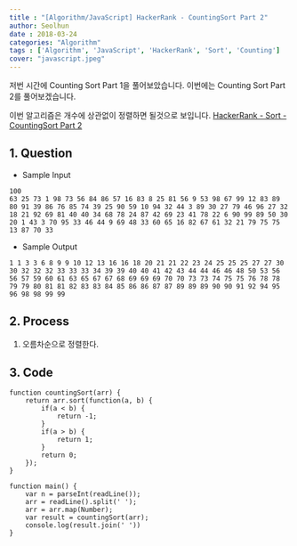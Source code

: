 ```yaml
---
title : "[Algorithm/JavaScript] HackerRank - CountingSort Part 2"
author: Seolhun
date : 2018-03-24
categories: "Algorithm"
tags : ['Algorithm', 'JavaScript', 'HackerRank', 'Sort', 'Counting']
cover: "javascript.jpeg"
---
```


저번 시간에 Counting Sort Part 1을 풀어보았습니다.
이번에는 Counting Sort Part 2를 풀어보겠습니다.

이번 알고리즘은 개수에 상관없이 정렬하면 될것으로 보입니다.
[HackerRank - Sort - CountingSort Part 2](https://www.hackerrank.com/challenges/countingsort2/problem)


## 1. Question
- Sample Input
```
100
63 25 73 1 98 73 56 84 86 57 16 83 8 25 81 56 9 53 98 67 99 12 83 89 80 91 39 86 76 85 74 39 25 90 59 10 94 32 44 3 89 30 27 79 46 96 27 32 18 21 92 69 81 40 40 34 68 78 24 87 42 69 23 41 78 22 6 90 99 89 50 30 20 1 43 3 70 95 33 46 44 9 69 48 33 60 65 16 82 67 61 32 21 79 75 75 13 87 70 33
```

- Sample Output
```
1 1 3 3 6 8 9 9 10 12 13 16 16 18 20 21 21 22 23 24 25 25 25 27 27 30 30 32 32 32 33 33 33 34 39 39 40 40 41 42 43 44 44 46 46 48 50 53 56 56 57 59 60 61 63 65 67 67 68 69 69 69 70 70 73 73 74 75 75 76 78 78 79 79 80 81 81 82 83 83 84 85 86 86 87 87 89 89 89 90 90 91 92 94 95 96 98 98 99 99
```

## 2. Process
1. 오름차순으로 정렬한다.

## 3. Code
```tsx
function countingSort(arr) {
    return arr.sort(function(a, b) {
        if(a < b) {
            return -1;
        }
        if(a > b) {
            return 1;
        }
        return 0;
    });
}

function main() {
    var n = parseInt(readLine());
    arr = readLine().split(' ');
    arr = arr.map(Number);
    var result = countingSort(arr);
    console.log(result.join(' '))
}
```
